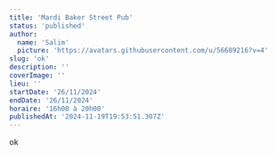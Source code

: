 ```yaml
---
title: 'Mardi Baker Street Pub'
status: 'published'
author:
  name: 'Salim'
  picture: 'https://avatars.githubusercontent.com/u/56689216?v=4'
slug: 'ok'
description: ''
coverImage: ''
lieu: ''
startDate: '26/11/2024'
endDate: '26/11/2024'
horaire: '16h00 à 20h00'
publishedAt: '2024-11-19T19:53:51.307Z'
---
```


ok